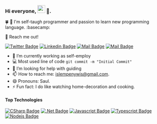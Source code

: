 ### Hi everyone, <img src="https://user-images.githubusercontent.com/1303154/88677602-1635ba80-d120-11ea-84d8-d263ba5fc3c0.gif" style="width:25px; height:25px"> 🌟.

🍀 🥬 I'm self-taugh programmer and passion to learn new programming language. :basecamp:

📖 Reach me out!
 
[![Twitter Badge](https://img.shields.io/badge/-@sawlynn-1ca0f1?style=flat&labelColor=1ca0f1&logo=twitter&logoColor=white&link=https://twitter.com/sawlynn)](https://twitter.com/sawlynn) [![Linkedin Badge](https://img.shields.io/badge/-sawlynn-0e76a8?style=flat&labelColor=0e76a8&logo=linkedin&logoColor=white)](https://www.linkedin.com/in/saw-lynn/) [![Mail Badge](https://img.shields.io/badge/-@sawlynn-e84393?style=flat&labelColor=e84393&logo=instagram&logoColor=white)](https://instagram.com/sawlynn) [![Mail Badge](https://img.shields.io/badge/-sawlynn-c0392b?style=flat&labelColor=c0392b&logo=gmail&logoColor=white)](mailto:lynnsaw9@gmail.com)


- 🔭 I’m currently working as self-employ
- :computer: Most used line of code `git commit -m "Initial Commit"`
- 🤔 I’m looking for help with guiding 
- 📫 How to reach me: islempenywis@gmail.com.
- 😄 Pronouns: Saul.
- ⚡ Fun fact: I do like watching home-decoration and cooking.
 
#### Top Technologies
 
<!-- TODO: Make technologies links takes you to repositories -->
 
[![CSharp Badge](https://img.shields.io/badge/-CSharp-61DBFB?style=for-the-badge&labelColor=black&logo=csharp&logoColor=61DBFB)](#) [![.Net Badge](https://img.shields.io/badge/-.Net-blue?style=for-the-badge&labelColor=black&logo=.net&logoColor=61DBFB)](#) [![Javascript Badge](https://img.shields.io/badge/-Javascript-F0DB4F?style=for-the-badge&labelColor=black&logo=javascript&logoColor=F0DB4F)](#) [![Typescript Badge](https://img.shields.io/badge/-Typescript-007acc?style=for-the-badge&labelColor=black&logo=typescript&logoColor=007acc)](#) [![Nodejs Badge](https://img.shields.io/badge/-Nodejs-3C873A?style=for-the-badge&labelColor=black&logo=node.js&logoColor=3C873A)](#) 
 


